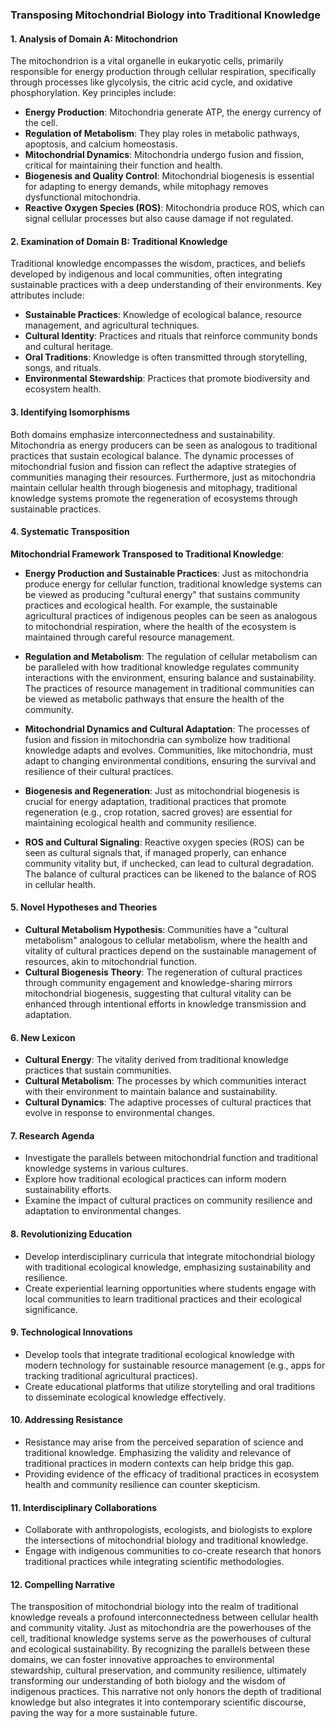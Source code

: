 ### Transposing Mitochondrial Biology into Traditional Knowledge

#### 1. Analysis of Domain A: Mitochondrion
The mitochondrion is a vital organelle in eukaryotic cells, primarily responsible for energy production through cellular respiration, specifically through processes like glycolysis, the citric acid cycle, and oxidative phosphorylation. Key principles include:

- **Energy Production**: Mitochondria generate ATP, the energy currency of the cell.
- **Regulation of Metabolism**: They play roles in metabolic pathways, apoptosis, and calcium homeostasis.
- **Mitochondrial Dynamics**: Mitochondria undergo fusion and fission, critical for maintaining their function and health.
- **Biogenesis and Quality Control**: Mitochondrial biogenesis is essential for adapting to energy demands, while mitophagy removes dysfunctional mitochondria.
- **Reactive Oxygen Species (ROS)**: Mitochondria produce ROS, which can signal cellular processes but also cause damage if not regulated.

#### 2. Examination of Domain B: Traditional Knowledge
Traditional knowledge encompasses the wisdom, practices, and beliefs developed by indigenous and local communities, often integrating sustainable practices with a deep understanding of their environments. Key attributes include:

- **Sustainable Practices**: Knowledge of ecological balance, resource management, and agricultural techniques.
- **Cultural Identity**: Practices and rituals that reinforce community bonds and cultural heritage.
- **Oral Traditions**: Knowledge is often transmitted through storytelling, songs, and rituals.
- **Environmental Stewardship**: Practices that promote biodiversity and ecosystem health.

#### 3. Identifying Isomorphisms
Both domains emphasize interconnectedness and sustainability. Mitochondria as energy producers can be seen as analogous to traditional practices that sustain ecological balance. The dynamic processes of mitochondrial fusion and fission can reflect the adaptive strategies of communities managing their resources. Furthermore, just as mitochondria maintain cellular health through biogenesis and mitophagy, traditional knowledge systems promote the regeneration of ecosystems through sustainable practices.

#### 4. Systematic Transposition
**Mitochondrial Framework Transposed to Traditional Knowledge**:

- **Energy Production and Sustainable Practices**: Just as mitochondria produce energy for cellular function, traditional knowledge systems can be viewed as producing "cultural energy" that sustains community practices and ecological health. For example, the sustainable agricultural practices of indigenous peoples can be seen as analogous to mitochondrial respiration, where the health of the ecosystem is maintained through careful resource management.

- **Regulation and Metabolism**: The regulation of cellular metabolism can be paralleled with how traditional knowledge regulates community interactions with the environment, ensuring balance and sustainability. The practices of resource management in traditional communities can be viewed as metabolic pathways that ensure the health of the community.

- **Mitochondrial Dynamics and Cultural Adaptation**: The processes of fusion and fission in mitochondria can symbolize how traditional knowledge adapts and evolves. Communities, like mitochondria, must adapt to changing environmental conditions, ensuring the survival and resilience of their cultural practices.

- **Biogenesis and Regeneration**: Just as mitochondrial biogenesis is crucial for energy adaptation, traditional practices that promote regeneration (e.g., crop rotation, sacred groves) are essential for maintaining ecological health and community resilience.

- **ROS and Cultural Signaling**: Reactive oxygen species (ROS) can be seen as cultural signals that, if managed properly, can enhance community vitality but, if unchecked, can lead to cultural degradation. The balance of cultural practices can be likened to the balance of ROS in cellular health.

#### 5. Novel Hypotheses and Theories
- **Cultural Metabolism Hypothesis**: Communities have a "cultural metabolism" analogous to cellular metabolism, where the health and vitality of cultural practices depend on the sustainable management of resources, akin to mitochondrial function.
- **Cultural Biogenesis Theory**: The regeneration of cultural practices through community engagement and knowledge-sharing mirrors mitochondrial biogenesis, suggesting that cultural vitality can be enhanced through intentional efforts in knowledge transmission and adaptation.

#### 6. New Lexicon
- **Cultural Energy**: The vitality derived from traditional knowledge practices that sustain communities.
- **Cultural Metabolism**: The processes by which communities interact with their environment to maintain balance and sustainability.
- **Cultural Dynamics**: The adaptive processes of cultural practices that evolve in response to environmental changes.

#### 7. Research Agenda
- Investigate the parallels between mitochondrial function and traditional knowledge systems in various cultures.
- Explore how traditional ecological practices can inform modern sustainability efforts.
- Examine the impact of cultural practices on community resilience and adaptation to environmental changes.

#### 8. Revolutionizing Education
- Develop interdisciplinary curricula that integrate mitochondrial biology with traditional ecological knowledge, emphasizing sustainability and resilience.
- Create experiential learning opportunities where students engage with local communities to learn traditional practices and their ecological significance.

#### 9. Technological Innovations
- Develop tools that integrate traditional ecological knowledge with modern technology for sustainable resource management (e.g., apps for tracking traditional agricultural practices).
- Create educational platforms that utilize storytelling and oral traditions to disseminate ecological knowledge effectively.

#### 10. Addressing Resistance
- Resistance may arise from the perceived separation of science and traditional knowledge. Emphasizing the validity and relevance of traditional practices in modern contexts can help bridge this gap.
- Providing evidence of the efficacy of traditional practices in ecosystem health and community resilience can counter skepticism.

#### 11. Interdisciplinary Collaborations
- Collaborate with anthropologists, ecologists, and biologists to explore the intersections of mitochondrial biology and traditional knowledge.
- Engage with indigenous communities to co-create research that honors traditional practices while integrating scientific methodologies.

#### 12. Compelling Narrative
The transposition of mitochondrial biology into the realm of traditional knowledge reveals a profound interconnectedness between cellular health and community vitality. Just as mitochondria are the powerhouses of the cell, traditional knowledge systems serve as the powerhouses of cultural and ecological sustainability. By recognizing the parallels between these domains, we can foster innovative approaches to environmental stewardship, cultural preservation, and community resilience, ultimately transforming our understanding of both biology and the wisdom of indigenous practices. This narrative not only honors the depth of traditional knowledge but also integrates it into contemporary scientific discourse, paving the way for a more sustainable future.